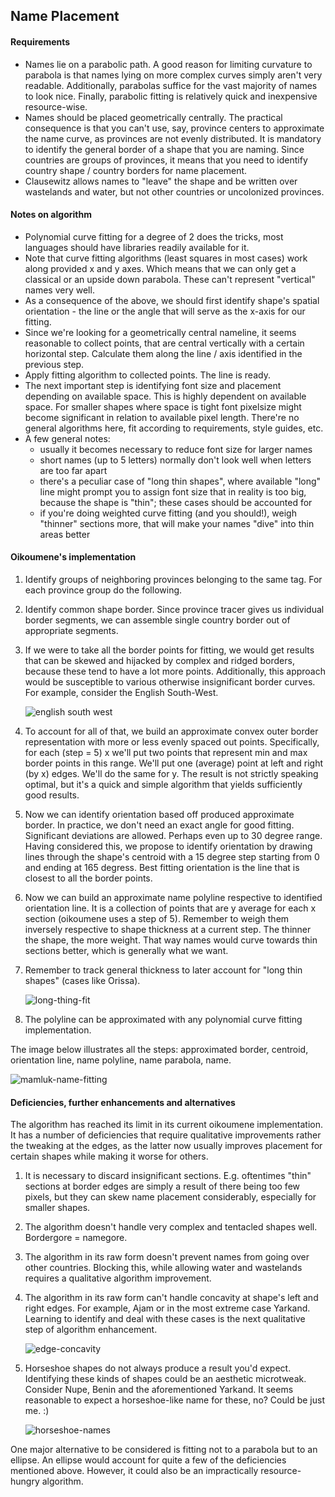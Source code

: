 ## Name Placement

#### Requirements

* Names lie on a parabolic path. A good reason for limiting
curvature to parabola is that names lying on more complex curves
simply aren't very readable. Additionally, parabolas suffice for
the vast majority of names to look nice. Finally, parabolic
fitting is relatively quick and inexpensive resource-wise.
* Names should be placed geometrically centrally. The practical
consequence is that you can't use, say, province centers to approximate
the name curve, as provinces are not evenly distributed. It is
mandatory to identify the general border of a shape that you are naming.
Since countries are groups of provinces, it means that you need
to identify country shape / country borders for name placement.
* Clausewitz allows names to "leave" the shape and be written over 
wastelands and water, but not other countries or uncolonized provinces.

#### Notes on algorithm

* Polynomial curve fitting for a degree of 2 does the tricks,
most languages should have libraries readily available for it.
* Note that curve fitting algorithms (least squares in most cases)
work along provided x and y axes. Which means that we can only get
a classical or an upside down parabola. These can't represent
"vertical" names very well.
* As a consequence of the above, we should first identify shape's
spatial orientation - the line or the angle that will serve
as the x-axis for our fitting.
* Since we're looking for a geometrically central nameline, it
seems reasonable to collect points, that are central vertically
with a certain horizontal step. Calculate them along the line / axis
identified in the previous step.
* Apply fitting algorithm to collected points. The line is ready.
* The next important step is identifying font size and placement
depending on available space. This is highly dependent on available space.
For smaller shapes where space is tight font pixelsize might become
significant in relation to available pixel length. There're no
general algorithms here, fit according to requirements, style guides, etc.
* A few general notes:
    * usually it becomes necessary to reduce font size for larger names
    * short names (up to 5 letters) normally don't look well when letters
    are too far apart
    * there's a peculiar case of "long thin shapes", where available
    "long" line might prompt you to assign font size that in reality
    is too big, because the shape is "thin"; these cases should be accounted for
    * if you're doing weighted curve fitting (and you should!), weigh
    "thinner" sections more, that will make your names "dive" into
    thin areas better
 

#### Oikoumene's implementation

1. Identify groups of neighboring provinces belonging to the same tag.
For each province group do the following.
1. Identify common shape border. Since province tracer gives us
individual border segments, we can assemble single country border
out of appropriate segments.
1. If we were to take all the border points for fitting, we would get
results that can be skewed and hijacked by complex and ridged borders,
because these tend to have a lot more points. Additionally, this approach
would be susceptible to various otherwise insignificant border curves.
For example, consider the English South-West.

    ![english south west](../images/england-south-west.png)
1. To account for all of that, we build an approximate convex
outer border representation with more or less evenly spaced out
points. Specifically, for each (step = 5) x we'll put two points
that represent min and max border points in this range.
We'll put one (average) point at left and right (by x) edges.
We'll do the same for y. The result is not strictly speaking optimal,
but it's a quick and simple algorithm that yields sufficiently good results.
1. Now we can identify orientation based off produced approximate border.
In practice, we don't need an exact angle for good fitting. Significant
deviations are allowed. Perhaps even up to 30 degree range. Having considered this,
we propose to identify orientation by drawing lines through the shape's
centroid with a 15 degree step starting from 0 and ending at 165 degress.
Best fitting orientation is the line that is closest to all the border points.
1. Now we can build an approximate name polyline respective to
identified orientation line. It is a collection of points that 
are y average for each x section (oikoumene uses a step of 5).
Remember to weigh them inversely respective to shape thickness
at a current step. The thinner the shape, the more weight.
That way names would curve towards thin sections better,
which is generally what we want.
1. Remember to track general thickness to later account for 
"long thin shapes" (cases like Orissa).

    ![long-thing-fit](../images/long-thin-fit.png)
1. The polyline can be approximated with any
polynomial curve fitting implementation.

The image below illustrates all the steps: approximated border,
centroid, orientation line, name polyline, name parabola, name.

![mamluk-name-fitting](../images/name-fitting-mamluks.png) 

#### Deficiencies, further enhancements and alternatives

The algorithm has reached its limit in its current oikoumene
implementation. It has a number of deficiencies that require
qualitative improvements rather the tweaking at the edges,
as the latter now usually improves placement for certain shapes
while making it worse for others.
1. It is necessary to discard insignificant sections. E.g. oftentimes
"thin" sections at border edges are simply a result of there being
too few pixels, but they can skew name placement considerably,
especially for smaller shapes.
1. The algorithm doesn't handle very complex and tentacled shapes well.
Bordergore = namegore.
1. The algorithm in its raw form doesn't prevent names from going
over other countries. Blocking this, while allowing water and wastelands
requires a qualitative algorithm improvement.
1. The algorithm in its raw form can't handle concavity at shape's
left and right edges. For example, Ajam or in the most extreme case
Yarkand. Learning to identify and deal with these cases 
is the next qualitative step of algorithm enhancement.

    ![edge-concavity](../images/edge-concavity-fit.png)
1. Horseshoe shapes do not always produce a result you'd expect.
Identifying these kinds of shapes could be an aesthetic microtweak.
Consider Nupe, Benin and the aforementioned Yarkand. It seems
reasonable to expect a horseshoe-like name for these, no? 
Could be just me. :)

    ![horseshoe-names](../images/horseshoe-names.png)

One major alternative to be considered is fitting not to
a parabola but to an ellipse. An ellipse would account for quite
a few of the deficiencies mentioned above. However, it could also
be an impractically resource-hungry algorithm.
